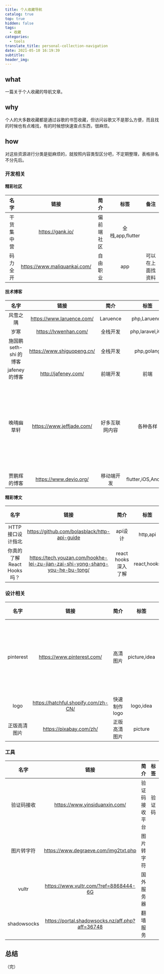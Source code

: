 ```yaml
---
title: 个人收藏导航
catalog: true
top: true
hidden: false
tags:
  - 收藏
categories:
  - tools
translate_title: personal-collection-navigation
date: 2021-05-10 16:19:39
subtitle:
header_img:
---
```


## what
一篇关于个人收藏的导航文章。

## why
个人的大多数收藏都是通过谷歌的书签收藏，但访问谷歌又不是那么方便，而且找的时候也有点难找，有的时候想快速查点东西，很麻烦。

## how

对这些资源进行分类是挺麻烦的，就按照内容类型区分吧，不定期整理，表格排名不分先后。

### 开发相关

#### 精彩社区
|    名字    |             链接             |    简介    |       标签       |       备注       |
| :--------: | :--------------------------: | :--------: | :--------------: | :--------------: |
| 干货集中营 |       https://gank.io/       | 偏前端社区 | 全栈,app,flutter |
|  码力全开  | https://www.maliquankai.com/ |  自由职业  |       app        | 可以在上面找资料 |

#### 技术博客
|          名字          |            链接            |      简介      |        标签         |                     备注                     |
| :--------------------: | :------------------------: | :------------: | :-----------------: | :------------------------------------------: |
|        风雪之隅        | https://www.laruence.com/  |    Laruence    |    php,Laruence     |
|          岁寒          |   https://lvwenhan.com/    |    全栈开发    |   php,laravel,iOS   |
| 施国鹏 seth-shi 的博客 | https://www.shiguopeng.cn/ |    全栈开发    |     php,golang      |
|     jafeney 的博客     |    http://jafeney.com/     |    前端开发    |        前端         |
|       晚晴幽草轩       | https://www.jeffjade.com/  | 好多互联网内容 |      各种各样       | 没事可以逛逛，激发灵感 ,里面也有一些收集资料 |
|      贾鹏辉的博客      |   https://www.devio.org/   |   移动端开发   | flutter,iOS,Android |

#### 精彩博文
|           名字            |                                     链接                                      |        简介         |    标签     | 备注  |
| :-----------------------: | :---------------------------------------------------------------------------: | :-----------------: | :---------: | :---: |
|     HTTP 接口设计指北     |                 https://github.com/bolasblack/http-api-guide                  |       api设计       |  http,api   |
| 你真的了解React Hooks吗？ | https://tech.youzan.com/hookhe-lei-zu-jian-zai-shi-yong-shang-you-he-bu-tong/ | react hooks深入了解 | react,hooks |


### 设计相关
|     名字     |                链接                 |     简介     |     标签     |         备注         |
| :----------: | :---------------------------------: | :----------: | :----------: | :------------------: |
|  pinterest   |     https://www.pinterest.com/      |   高清图片   | picture,idea | 可以去上面逛逛找灵感 |
|     logo     | https://hatchful.shopify.com/zh-CN/ | 快速制作logo |  logo,idea   |
| 正版高清图片 |       https://pixabay.com/zh/       | 正版高清图片 |   picture    |


### 工具

|    名字    |                      链接                       |      简介      |  标签  | 备注  |
| :--------: | :---------------------------------------------: | :------------: | :----: | :---: |
| 验证码接收 |          https://www.yinsiduanxin.com/          | 验证码接收平台 | 验证码 |
| 图片转字符 |      https://www.degraeve.com/img2txt.php       |   图片转字符   |        |
|   vultr    |      https://www.vultr.com/?ref=8868444-6G      |   国外服务器   |
|   shadowsocks    | https://portal.shadowsocks.nz/aff.php?aff=36748 |    翻墙服务    |

## 总结



（完）